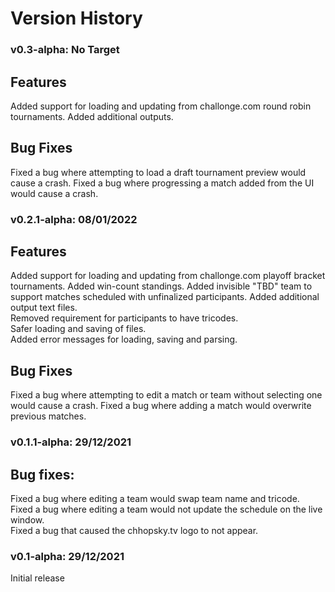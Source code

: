 # Version History

### v0.3-alpha: No Target
## Features
Added support for loading and updating from challonge.com round robin tournaments.
Added additional outputs.

## Bug Fixes
Fixed a bug where attempting to load a draft tournament preview would cause a crash.
Fixed a bug where progressing a match added from the UI would cause a crash.

### v0.2.1-alpha: 08/01/2022
## Features
Added support for loading and updating from challonge.com playoff bracket tournaments.
Added win-count standings.
Added invisible "TBD" team to support matches scheduled with unfinalized participants.
Added additional output text files.  
Removed requirement for participants to have tricodes.  
Safer loading and saving of files.  
Added error messages for loading, saving and parsing.


## Bug Fixes
Fixed a bug where attempting to edit a match or team without selecting one would cause a crash.
Fixed a bug where adding a match would overwrite previous matches.

### v0.1.1-alpha: 29/12/2021
## Bug fixes:
Fixed a bug where editing a team would swap team name and tricode.  
Fixed a bug where editing a team would not update the schedule on the live window.  
Fixed a bug that caused the chhopsky.tv logo to not appear.  

### v0.1-alpha: 29/12/2021
Initial release